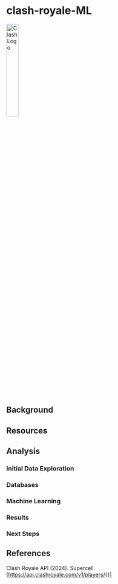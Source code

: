 # clash-royale-ML
<img src="https://1000logos.net/wp-content/uploads/2021/04/Clash-Royale-logo.png" alt="Clash Logo" width="25%">

## Background ##

## Resources ##

## Analysis ##

### Initial Data Exploration ### 

### Databases ### 

### Machine Learning ###

### Results ###

### Next Steps ###

## References ##
Clash Royale API (2024). Supercell. [https://api.clashroyale.com/v1/players/{}]

